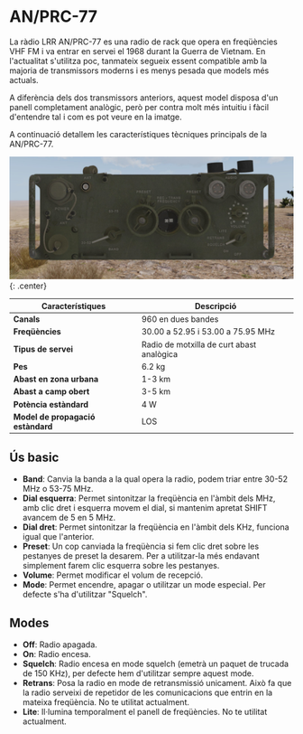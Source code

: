 # AN/PRC-77

La ràdio LRR AN/PRC-77 es una radio de rack que opera en freqüències VHF FM i va entrar en servei el 1968 durant la Guerra de Vietnam. En l'actualitat s'utilitza poc, tanmateix segueix essent compatible amb la majoria de transmissors moderns i es menys pesada que models més actuals.

A diferència dels dos transmissors anteriors, aquest model disposa d'un panell completament analògic, però per contra molt més intuitiu i fàcil d'entendre tal i com es pot veure en la imatge.

A continuació detallem les característiques tècniques principals de la AN/PRC-77.

![image](../_imatges/prc77.jpg){: .center}

| **Característiques**        | **Descripció**     |
|-----------------------------|--------------------|
| **Canals**                  | 960 en dues bandes |
| **Freqüències**             | 30.00 a 52.95 i 53.00 a 75.95 MHz    |
| **Tipus de servei**         | Radio de motxilla de curt abast analògica         |
| **Pes**                     | 6.2 kg             |
| **Abast en zona urbana**    | 1-3 km             |
| **Abast a camp obert**      | 3-5 km             |
| **Potència estàndard**      | 4 W                |
| **Model de propagació estàndard**    | LOS             |

## Ús basic

- **Band**: Canvia la banda a la qual opera la radio, podem triar entre 30-52 MHz o 53-75 MHz.
- **Dial esquerra**: Permet sintonitzar la freqüència en l'àmbit dels MHz, amb clic dret i esquerra movem el dial, si mantenim apretat SHIFT avancem de 5 en 5 MHz.
- **Dial dret**: Permet sintonitzar la freqüència en l'àmbit dels KHz, funciona igual que l'anterior.
- **Preset**: Un cop canviada la freqüència si fem clic dret sobre les pestanyes de preset la desarem. Per a utilitzar-la més endavant simplement farem clic esquerra sobre les pestanyes.
- **Volume**: Permet modificar el volum de recepció.
- **Mode**: Permet encendre, apagar o utilitzar un mode especial. Per defecte s'ha d'utilitzar "Squelch".

## Modes

- **Off**: Radio apagada.
- **On**: Radio encesa.
- **Squelch**: Radio encesa en mode squelch (emetrà un paquet de trucada de 150 KHz), per defecte hem d'utilitzar sempre aquest mode.
- **Retrans**: Posa la radio en mode de retransmissió unicament. Això fa que la radio serveixi de repetidor de les comunicacions que entrin en la mateixa freqüència. No te utilitat actualment.
- **Lite**: Il·lumina temporalment el panell de freqüències. No te utilitat actualment.
